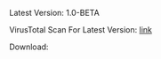 Latest Version: 1.0-BETA

VirusTotal Scan For Latest Version: [link](https://www.virustotal.com/gui/file/d5dd9b15903a28f1f4fa725af82738eb71fc1cc998bf2c04c165dcac78da1538/detection)

Download: 
